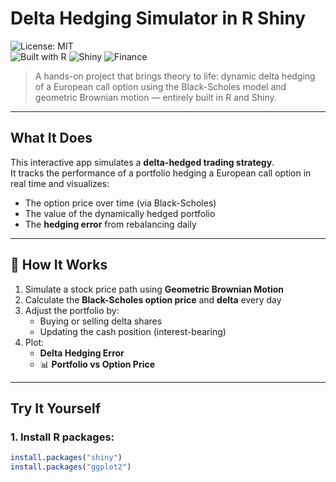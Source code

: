 # Delta Hedging Simulator in R Shiny  
![License: MIT](https://img.shields.io/badge/License-MIT-yellow.svg)  
![Built with R](https://img.shields.io/badge/Built%20with-R-276DC3?logo=r) ![Shiny](https://img.shields.io/badge/Interactive-Shiny-orange) ![Finance](https://img.shields.io/badge/Model-Black--Scholes-blue)

> A hands-on project that brings theory to life: dynamic delta hedging of a European call option using the Black-Scholes model and geometric Brownian motion — entirely built in R and Shiny.

---

## What It Does

This interactive app simulates a **delta-hedged trading strategy**.  
It tracks the performance of a portfolio hedging a European call option in real time and visualizes:

- The option price over time (via Black-Scholes)
- The value of the dynamically hedged portfolio
- The **hedging error** from rebalancing daily

---

## 🔧 How It Works

1. Simulate a stock price path using **Geometric Brownian Motion**
2. Calculate the **Black-Scholes option price** and **delta** every day
3. Adjust the portfolio by:
   - Buying or selling delta shares
   - Updating the cash position (interest-bearing)
4. Plot:
   - **Delta Hedging Error**
   - 📊 **Portfolio vs Option Price**

---

## Try It Yourself

### 1. Install R packages:

```r
install.packages("shiny")
install.packages("ggplot2")

